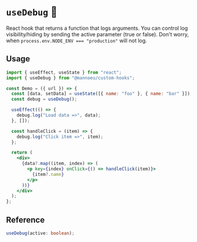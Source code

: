 # `useDebug` 🐛

React hook that returns a function that logs arguments. You can control log visibility/hiding by sending the active parameter (true or false).
Don't worry, when `process.env.NODE_ENV === "production"` will not log.

## Usage

```jsx
import { useEffect, useState } from "react";
import { useDebug } from "@mannoeu/custom-hooks";

const Demo = ({ url }) => {
  const [data, setData] = useState([{ name: "foo" }, { name: "bar" }]);
  const debug = useDebug();

  useEffect(() => {
    debug.log("Load data =>", data);
  }, []);

  const handleClick = (item) => {
    debug.log("Click item =>", item);
  };

  return (
    <div>
      {data?.map((item, index) => (
        <p key={index} onClick={() => handleClick(item)}>
          {item?.name}
        </p>
      ))}
    </div>
  );
};
```

## Reference

```ts
useDebug(active: boolean);
```
